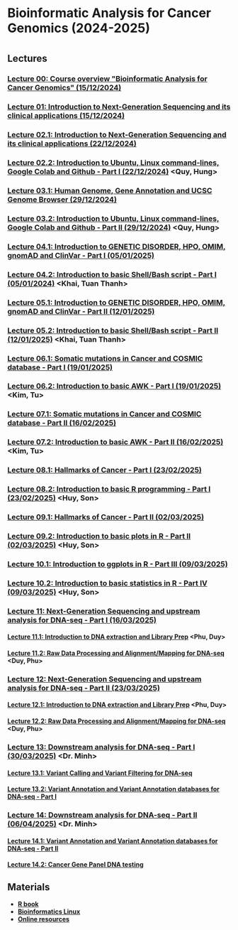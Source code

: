 # Bioinformatic Analysis for Cancer Genomics (2024-2025)
#
## Lectures
### [Lecture 00: Course overview "Bioinformatic Analysis for Cancer Genomics" (15/12/2024)](https://github.com/luuloi/Bioinformatic_Analysis_for_Cancer_Genomics/tree/main/Lecture_00)
### [Lecture 01: Introduction to Next-Generation Sequencing and its clinical applications (15/12/2024)](https://github.com/luuloi/Bioinformatic_Analysis_for_Cancer_Genomics/tree/main/Lecture_01)

### [Lecture 02.1: Introduction to Next-Generation Sequencing and its clinical applications (22/12/2024)](https://github.com/luuloi/Bioinformatic_Analysis_for_Cancer_Genomics/tree/main/Lecture_02)
### [Lecture 02.2: Introduction to Ubuntu, Linux command-lines, Google Colab and Github - Part I (22/12/2024)](https://github.com/luuloi/Bioinformatic_Analysis_for_Cancer_Genomics/tree/main/Lecture_02) <Quy, Hung>

### [Lecture 03.1: Human Genome, Gene Annotation and UCSC Genome Browser (29/12/2024)](https://github.com/luuloi/Bioinformatic_Analysis_for_Cancer_Genomics/tree/main/Lecture_03)
### [Lecture 03.2: Introduction to Ubuntu, Linux command-lines, Google Colab and Github - Part II (29/12/2024)](https://github.com/luuloi/Bioinformatic_Analysis_for_Cancer_Genomics/tree/main/Lecture_03) <Quy, Hung>

### [Lecture 04.1: Introduction to GENETIC DISORDER, HPO, OMIM, gnomAD and ClinVar - Part I (05/01/2025)](https://github.com/luuloi/Bioinformatic_Analysis_for_Cancer_Genomics/tree/main/Lecture_04)
### [Lecture 04.2: Introduction to basic Shell/Bash script - Part I (05/01/2024)](https://github.com/luuloi/Bioinformatic_Analysis_for_Cancer_Genomics/tree/main/Lecture_04) <Khai, Tuan Thanh>

### [Lecture 05.1: Introduction to GENETIC DISORDER, HPO, OMIM, gnomAD and ClinVar - Part II (12/01/2025)](https://github.com/luuloi/Bioinformatic_Analysis_for_Cancer_Genomics/tree/main/Lecture_05)
### [Lecture 05.2: Introduction to basic Shell/Bash script - Part II (12/01/2025)](https://github.com/luuloi/Bioinformatic_Analysis_for_Cancer_Genomics/tree/main/Lecture_05) <Khai, Tuan Thanh>

### [Lecture 06.1: Somatic mutations in Cancer and COSMIC database - Part I (19/01/2025)](https://github.com/luuloi/Bioinformatic_Analysis_for_Cancer_Genomics/tree/main/Lecture_06)
### [Lecture 06.2: Introduction to basic AWK - Part I (19/01/2025)](https://github.com/luuloi/Bioinformatic_Analysis_for_Cancer_Genomics/tree/main/Lecture_06) <Kim, Tu>

### [Lecture 07.1: Somatic mutations in Cancer and COSMIC database - Part II (16/02/2025)](https://github.com/luuloi/Bioinformatic_Analysis_for_Cancer_Genomics/tree/main/Lecture_06)
### [Lecture 07.2: Introduction to basic AWK - Part II (16/02/2025)](https://github.com/luuloi/Bioinformatic_Analysis_for_Cancer_Genomics/tree/main/Lecture_06) <Kim, Tu>

### [Lecture 08.1: Hallmarks of Cancer - Part I (23/02/2025)](https://github.com/luuloi/Bioinformatic_Analysis_for_Cancer_Genomics/tree/main/Lecture_08)
### [Lecture 08.2: Introduction to basic R programming - Part I (23/02/2025)](https://github.com/luuloi/Bioinformatic_Analysis_for_Cancer_Genomics/tree/main/Lecture_08) <Huy, Son>

### [Lecture 09.1: Hallmarks of Cancer - Part II (02/03/2025)](https://github.com/luuloi/Bioinformatic_Analysis_for_Cancer_Genomics/tree/main/Lecture_09)
### [Lecture 09.2: Introduction to basic plots in R - Part II (02/03/2025)](https://github.com/luuloi/Bioinformatic_Analysis_for_Cancer_Genomics/tree/main/Lecture_09) <Huy, Son>

### [Lecture 10.1: Introduction to ggplots in R - Part III (09/03/2025)](https://github.com/luuloi/Bioinformatic_Analysis_for_Cancer_Genomics/tree/main/Lecture_10)
### [Lecture 10.2: Introduction to basic statistics in R - Part IV (09/03/2025)](https://github.com/luuloi/Bioinformatic_Analysis_for_Cancer_Genomics/tree/main/Lecture_10) <Huy, Son>

### [Lecture 11: Next-Generation Sequencing and upstream analysis for DNA-seq - Part I (16/03/2025)](https://github.com/luuloi/Bioinformatic_Analysis_for_Cancer_Genomics/tree/main/Lecture_11)
#### [Lecture 11.1: Introduction to DNA extraction and Library Prep](https://github.com/luuloi/Bioinformatic_Analysis_for_Cancer_Genomics/tree/main/Lecture_11) <Phu, Duy>
#### [Lecture 11.2: Raw Data Processing and Alignment/Mapping for DNA-seq](https://github.com/luuloi/Bioinformatic_Analysis_for_Cancer_Genomics/tree/main/Lecture_11) <Duy, Phu>

### [Lecture 12: Next-Generation Sequencing and upstream analysis for DNA-seq - Part II (23/03/2025)](https://github.com/luuloi/Bioinformatic_Analysis_for_Cancer_Genomics/tree/main/Lecture_12)
#### [Lecture 12.1: Introduction to DNA extraction and Library Prep](https://github.com/luuloi/Bioinformatic_Analysis_for_Cancer_Genomics/tree/main/Lecture_12) <Phu, Duy>
#### [Lecture 12.2: Raw Data Processing and Alignment/Mapping for DNA-seq](https://github.com/luuloi/Bioinformatic_Analysis_for_Cancer_Genomics/tree/main/Lecture_12) <Duy, Phu>

### [Lecture 13: Downstream analysis for DNA-seq - Part I (30/03/2025)](https://github.com/luuloi/Bioinformatic_Analysis_for_Cancer_Genomics/tree/main/Lecture_13) <Dr. Minh>
#### [Lecture 13.1: Variant Calling and Variant Filtering for DNA-seq](https://github.com/luuloi/Bioinformatic_Analysis_for_Cancer_Genomics/tree/main/Lecture_13)
#### [Lecture 13.2: Variant Annotation and Variant Annotation databases for DNA-seq - Part I](https://github.com/luuloi/Bioinformatic_Analysis_for_Cancer_Genomics/tree/main/Lecture_13) 

### [Lecture 14: Downstream analysis for DNA-seq - Part II (06/04/2025)](https://github.com/luuloi/Bioinformatic_Analysis_for_Cancer_Genomics/tree/main/Lecture_14) <Dr. Minh>
#### [Lecture 14.1: Variant Annotation and Variant Annotation databases for DNA-seq - Part II](https://github.com/luuloi/Bioinformatic_Analysis_for_Cancer_Genomics/tree/main/Lecture_14)
#### [Lecture 14.2: Cancer Gene Panel DNA testing](https://github.com/luuloi/Bioinformatic_Analysis_for_Cancer_Genomics/tree/main/Lecture_14)

## Materials
- [**R book**](https://github.com/luuloi/Bioinformatic_Analysis_for_Cancer_Genomics/tree/main/Books/R)
- [**Bioinformatics Linux**](https://github.com/luuloi/Bioinformatic_Analysis_for_Cancer_Genomics/tree/main/Books/Bioinformatics_linux)
- [**Online resources**](https://github.com/luuloi/AppliedBioinformatics2023/blob/43e5ce8a178e579497db221a33f1cd1daed26e73/Materials/README.md)


